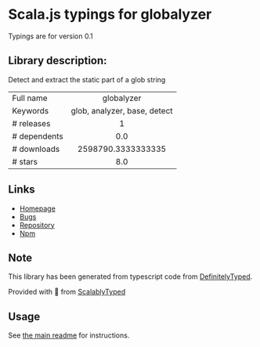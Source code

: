 
# Scala.js typings for globalyzer

Typings are for version 0.1

## Library description:
Detect and extract the static part of a glob string

|                    |                 |
| ------------------ | :-------------: |
| Full name          | globalyzer |
| Keywords           | glob, analyzer, base, detect |
| # releases         | 1 |
| # dependents       | 0.0 |
| # downloads        | 2598790.3333333335 |
| # stars            | 8.0 |

## Links
- [Homepage](https://github.com/terkelg/globalyzer#readme)
- [Bugs](https://github.com/terkelg/globalyzer/issues)
- [Repository](https://github.com/terkelg/globalyzer)
- [Npm](https://www.npmjs.com/package/globalyzer)
    


## Note
This library has been generated from typescript code from [DefinitelyTyped](https://definitelytyped.org).

Provided with :purple_heart: from [ScalablyTyped](https://github.com/oyvindberg/ScalablyTyped)

## Usage
See [the main readme](../../readme.md) for instructions.


